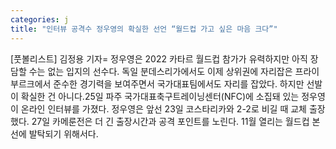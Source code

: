 ```yaml
---
categories: j
title: "인터뷰 공격수 정우영의 확실한 선언 “월드컵 가고 싶은 마음 크다”"
---
```

[풋볼리스트] 김정용 기자= 정우영은 2022 카타르 월드컵 참가가 유력하지만 아직 장담할 수는 없는 입지의 선수다. 독일 분데스리가에서도 이제 상위권에 자리잡은 프라이부르크에서 준수한 경기력을 보여주면서 국가대표팀에서도 자리를 잡았다. 하지만 선발이 확실한 건 아니다.25일 파주 국가대표축구트레이닝센터(NFC)에 소집돼 있는 정우영이 온라인 인터뷰를 가졌다. 정우영은 앞선 23일 코스타리카와 2-2로 비길 때 교체 출장했다. 27일 카메룬전은 더 긴 출장시간과 공격 포인트를 노린다. 11월 열리는 월드컵 본선에 발탁되기 위해서다.